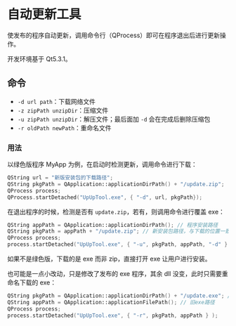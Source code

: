自动更新工具
===

使发布的程序自动更新，调用命令行（QProcess）即可在程序退出后进行更新操作。

开发环境基于 Qt5.3.1。

## 命令

- `-d url path`：下载网络文件
- `-z zipPath unzipDir`：压缩文件
- `-u zipPath unzipDir`：解压文件；最后面加 `-d` 会在完成后删除压缩包
- `-r oldPath newPath`：重命名文件

### 用法

以绿色版程序 MyApp 为例，在启动时检测更新，调用命令进行下载：

```cpp
QString url = "新版安装包的下载路径";
QString pkgPath = QApplication::applicationDirPath() + "/update.zip";
QProcess process;
QProcess.startDetached("UpUpTool.exe", { "-d", url, pkgPath});
```

在退出程序的时候，检测是否有 `update.zip`，若有，则调用命令进行覆盖 exe：

```cpp
QString appPath = QApplication::applicationDirPath(); // 程序安装路径
QString pkgPath = appPath + "/update.zip"; // 新安装包路径，与下载的位置一致
QProcess process;
process.startDetached("UpUpTool.exe", { "-u", pkgPath, appPath, "-d" } );
```

如果不是绿色版，下载的是 exe 而非 zip，直接打开 exe 让用户进行安装。

也可能是一点小改动，只是修改了发布的 exe 程序，其余 dll 没变，此时只需要重命名下载的 exe：

```cpp
QString pkgPath = QApplication::applicationDirPath() + "/update.exe"; // 新exe路径
QString appPath = QApplication::applicationFilePath(); // 旧exe路径
QProcess process;
process.startDetached("UpUpTool.exe", { "-r", pkgPath, appPath } );
```



